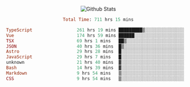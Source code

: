 <!DOCTYPE html>
<body>
<div align="center">
  
  ![Github Stats](https://github-readme-stats.vercel.app/api?username=verycrunchy&show_icons=true&theme=radical)

<!--START_SECTION:waka-->

```ruby
Total Time: 711 hrs 15 mins

TypeScript                 261 hrs 19 mins █████████▒░░░░░░░░░░░░░░░   36.75 %
Vue                        174 hrs 59 mins ██████░░░░░░░░░░░░░░░░░░░   24.61 %
TSX                        69 hrs 1 mins   ██▒░░░░░░░░░░░░░░░░░░░░░░   09.71 %
JSON                       40 hrs 36 mins  █▒░░░░░░░░░░░░░░░░░░░░░░░   05.71 %
Astro                      29 hrs 28 mins  █░░░░░░░░░░░░░░░░░░░░░░░░   04.14 %
JavaScript                 29 hrs 7 mins   █░░░░░░░░░░░░░░░░░░░░░░░░   04.09 %
unknown                    21 hrs 40 mins  ▓░░░░░░░░░░░░░░░░░░░░░░░░   03.05 %
Bash                       14 hrs 39 mins  ▓░░░░░░░░░░░░░░░░░░░░░░░░   02.06 %
Markdown                   9 hrs 54 mins   ▒░░░░░░░░░░░░░░░░░░░░░░░░   01.39 %
CSS                        9 hrs 54 mins   ▒░░░░░░░░░░░░░░░░░░░░░░░░   01.39 %
```

<!--END_SECTION:waka-->
</div>
</body>
</html>

